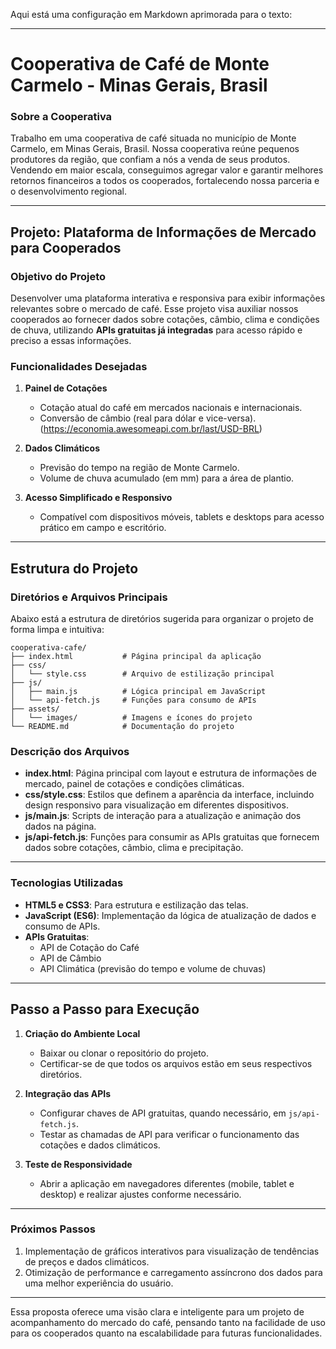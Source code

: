 Aqui está uma configuração em Markdown aprimorada para o texto:

---

# Cooperativa de Café de Monte Carmelo - Minas Gerais, Brasil

### Sobre a Cooperativa

Trabalho em uma cooperativa de café situada no município de Monte Carmelo, em Minas Gerais, Brasil. Nossa cooperativa reúne pequenos produtores da região, que confiam a nós a venda de seus produtos. Vendendo em maior escala, conseguimos agregar valor e garantir melhores retornos financeiros a todos os cooperados, fortalecendo nossa parceria e o desenvolvimento regional.

---

## Projeto: Plataforma de Informações de Mercado para Cooperados

### Objetivo do Projeto

Desenvolver uma plataforma interativa e responsiva para exibir informações relevantes sobre o mercado de café. Esse projeto visa auxiliar nossos cooperados ao fornecer dados sobre cotações, câmbio, clima e condições de chuva, utilizando **APIs gratuitas já integradas** para acesso rápido e preciso a essas informações.

### Funcionalidades Desejadas

1. **Painel de Cotações**  
   - Cotação atual do café em mercados nacionais e internacionais.
   - Conversão de câmbio (real para dólar e vice-versa). (https://economia.awesomeapi.com.br/last/USD-BRL)

2. **Dados Climáticos**  
   - Previsão do tempo na região de Monte Carmelo.
   - Volume de chuva acumulado (em mm) para a área de plantio.

3. **Acesso Simplificado e Responsivo**  
   - Compatível com dispositivos móveis, tablets e desktops para acesso prático em campo e escritório.

---

## Estrutura do Projeto

### Diretórios e Arquivos Principais

Abaixo está a estrutura de diretórios sugerida para organizar o projeto de forma limpa e intuitiva:

```
cooperativa-cafe/
├── index.html           # Página principal da aplicação
├── css/
│   └── style.css        # Arquivo de estilização principal
├── js/
│   ├── main.js          # Lógica principal em JavaScript
│   └── api-fetch.js     # Funções para consumo de APIs
├── assets/
│   └── images/          # Imagens e ícones do projeto
└── README.md            # Documentação do projeto
```

### Descrição dos Arquivos

- **index.html**: Página principal com layout e estrutura de informações de mercado, painel de cotações e condições climáticas.
- **css/style.css**: Estilos que definem a aparência da interface, incluindo design responsivo para visualização em diferentes dispositivos.
- **js/main.js**: Scripts de interação para a atualização e animação dos dados na página.
- **js/api-fetch.js**: Funções para consumir as APIs gratuitas que fornecem dados sobre cotações, câmbio, clima e precipitação.

---

### Tecnologias Utilizadas

- **HTML5 e CSS3**: Para estrutura e estilização das telas.
- **JavaScript (ES6)**: Implementação da lógica de atualização de dados e consumo de APIs.
- **APIs Gratuitas**:
  - API de Cotação do Café
  - API de Câmbio
  - API Climática (previsão do tempo e volume de chuvas)

---

## Passo a Passo para Execução

1. **Criação do Ambiente Local**  
   - Baixar ou clonar o repositório do projeto.
   - Certificar-se de que todos os arquivos estão em seus respectivos diretórios.

2. **Integração das APIs**  
   - Configurar chaves de API gratuitas, quando necessário, em `js/api-fetch.js`.
   - Testar as chamadas de API para verificar o funcionamento das cotações e dados climáticos.

3. **Teste de Responsividade**  
   - Abrir a aplicação em navegadores diferentes (mobile, tablet e desktop) e realizar ajustes conforme necessário.

---

### Próximos Passos

1. Implementação de gráficos interativos para visualização de tendências de preços e dados climáticos.
2. Otimização de performance e carregamento assíncrono dos dados para uma melhor experiência do usuário.

---

Essa proposta oferece uma visão clara e inteligente para um projeto de acompanhamento do mercado do café, pensando tanto na facilidade de uso para os cooperados quanto na escalabilidade para futuras funcionalidades.